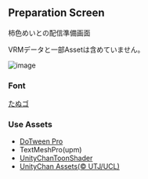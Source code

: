 ﻿## Preparation Screen

柿色めいとの配信準備画面

VRMデータと一部Assetは含めていません。

![image](.gif/PreparationScreen.gif)

### Font

[たぬゴ](https://tanukifont.com/tanugo/)

### Use Assets

- [DoTween Pro](https://assetstore.unity.com/packages/tools/visual-scripting/dotween-pro-32416)
- TextMeshPro(upm)
- [UnityChanToonShader](https://github.com/unity3d-jp/UnityChanToonShaderVer2_Project)
- [UnityChan Assets(© UTJ/UCL)](./License/UCL2.0)